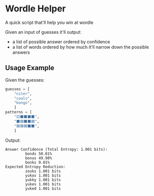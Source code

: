# Wordle Helper
A quick script that'll help you win at wordle

Given an input of guesses it'll output:
* a list of possible answer ordered by confidence
* a list of words ordered by how much it'll narrow down the possible answers
## Usage Example
Given the guesses:
```python
guesses = [
    "niter",
    "coals",
    "bongo",
    ]
patterns = [
    "🟨⬛⬛⬛⬛",
    "⬛🟩⬛⬛🟩",
    "🟩🟩🟩⬛⬛",
    ]

```
Output:
```
Answer Confidence (Total Entropy: 1.001 bits):
         bonds 50.01%
         bonus 49.98%
         bonks 0.01%
Expected Entropy Reduction:
         zouks 1.001 bits
         yukos 1.001 bits
         yukky 1.001 bits
         yukes 1.001 bits
         yuked 1.001 bits
```
